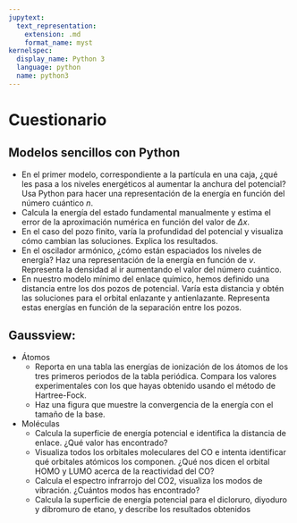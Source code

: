 ```yaml
---
jupytext:
  text_representation:
    extension: .md
    format_name: myst
kernelspec:
  display_name: Python 3
  language: python
  name: python3
---
```

# Cuestionario

## Modelos sencillos con Python 
* En el primer modelo, correspondiente a la partícula en una caja, ¿qué les pasa a los niveles energéticos al aumentar la anchura del potencial? Usa Python para hacer una representación de la energía en función del número cuántico $n$.
* Calcula la energía del estado fundamental  manualmente y estima el error de la aproximación numérica en función del valor de $\Delta x$.
* En el caso del pozo finito, varía la profundidad del potencial y visualiza cómo cambian las soluciones. Explica los resultados.
* En el oscilador armónico, ¿cómo están espaciados los niveles de energía? Haz una representación de la energía en función de $v$. Representa la densidad al ir aumentando el valor del número cuántico.
* En nuestro modelo mínimo del enlace químico, hemos definido una distancia entre los dos pozos de potencial. Varía esta distancia y obtén las soluciones para el orbital enlazante y antienlazante. Representa estas energías en función de la separación entre los pozos.

## Gaussview:
* Átomos
  * Reporta en una tabla las energías de ionización de los átomos de los tres primeros periodos de la tabla periódica. Compara los valores experimentales con los que hayas obtenido usando el método de Hartree-Fock.
  * Haz una figura que muestre la convergencia de la energía con el tamaño de la base. 
* Moléculas
  * Calcula la superficie de energía potencial e identifica la distancia de enlace. ¿Qué valor has encontrado?
  * Visualiza todos los orbitales moleculares del CO e intenta identificar qué orbitales atómicos los componen. ¿Qué nos dicen el orbital HOMO y LUMO acerca de la reactividad del CO?
  * Calcula el espectro infrarrojo del CO2, visualiza los modos de vibración. ¿Cuántos modos has encontrado?
  * Calcula la superficie de energía potencial para el dicloruro, diyoduro y dibromuro de etano, y describe los resultados obtenidos
